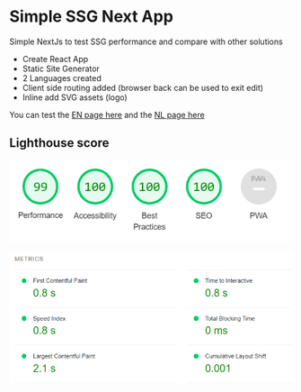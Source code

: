 # Simple SSG Next App
Simple NextJs to test SSG performance and compare with other solutions

- Create React App
- Static Site Generator
- 2 Languages created 
- Client side routing added (browser back can be used to exit edit)
- Inline add SVG assets (logo)

You can test the [EN page here](https://jovdb.github.io/prints-next/en) and the [NL page here](https://jovdb.github.io/prints-next/nl)

## Lighthouse score

![Score](https://raw.githubusercontent.com/jovdb/prints-next/main/docs/next1.png)

![Timings](https://raw.githubusercontent.com/jovdb/prints-next/main/docs/next2.png) 